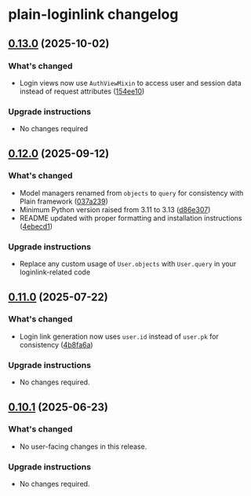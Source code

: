 # plain-loginlink changelog

## [0.13.0](https://github.com/dropseed/plain/releases/plain-loginlink@0.13.0) (2025-10-02)

### What's changed

- Login views now use `AuthViewMixin` to access user and session data instead of request attributes ([154ee10](https://github.com/dropseed/plain/commit/154ee10375))

### Upgrade instructions

- No changes required

## [0.12.0](https://github.com/dropseed/plain/releases/plain-loginlink@0.12.0) (2025-09-12)

### What's changed

- Model managers renamed from `objects` to `query` for consistency with Plain framework ([037a239](https://github.com/dropseed/plain/commit/037a239ef4))
- Minimum Python version raised from 3.11 to 3.13 ([d86e307](https://github.com/dropseed/plain/commit/d86e307efb))
- README updated with proper formatting and installation instructions ([4ebecd1](https://github.com/dropseed/plain/commit/4ebecd1856))

### Upgrade instructions

- Replace any custom usage of `User.objects` with `User.query` in your loginlink-related code

## [0.11.0](https://github.com/dropseed/plain/releases/plain-loginlink@0.11.0) (2025-07-22)

### What's changed

- Login link generation now uses `user.id` instead of `user.pk` for consistency ([4b8fa6a](https://github.com/dropseed/plain/commit/4b8fa6aef1))

### Upgrade instructions

- No changes required.

## [0.10.1](https://github.com/dropseed/plain/releases/plain-loginlink@0.10.1) (2025-06-23)

### What's changed

- No user-facing changes in this release.

### Upgrade instructions

- No changes required.
